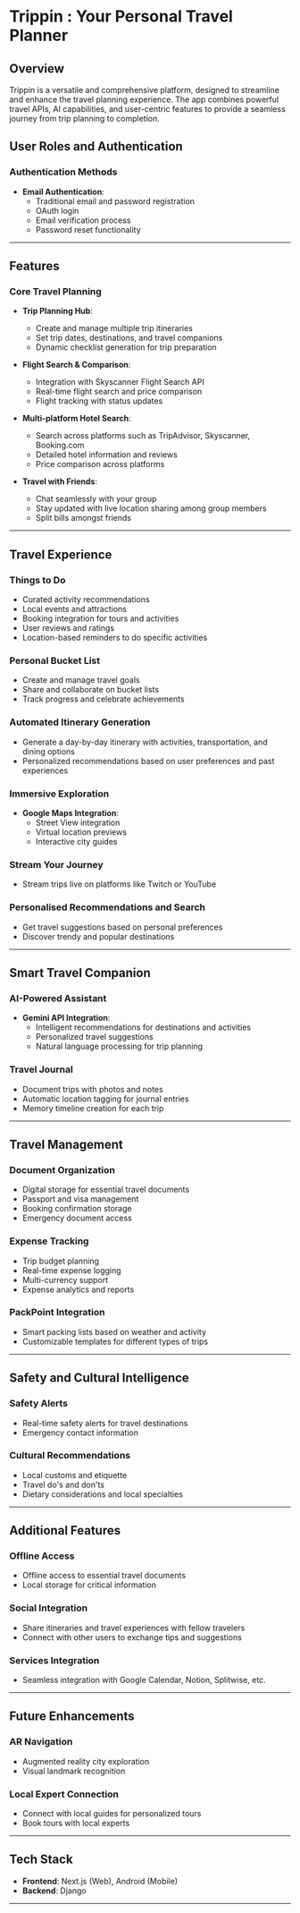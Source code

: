 # Trippin : Your Personal Travel Planner

## Overview
Trippin is a versatile and comprehensive platform, designed to streamline and enhance the travel planning experience. The app combines powerful travel APIs, AI capabilities, and user-centric features to provide a seamless journey from trip planning to completion.

## User Roles and Authentication

### Authentication Methods

- **Email Authentication**:
  - Traditional email and password registration
  - OAuth login
  - Email verification process
  - Password reset functionality

---

## Features

### Core Travel Planning

- **Trip Planning Hub**:
  - Create and manage multiple trip itineraries
  - Set trip dates, destinations, and travel companions
  - Dynamic checklist generation for trip preparation


- **Flight Search & Comparison**:
  - Integration with Skyscanner Flight Search API
  - Real-time flight search and price comparison
  - Flight tracking with status updates


- **Multi-platform Hotel Search**:
  - Search across platforms such as TripAdvisor, Skyscanner, Booking.com
  - Detailed hotel information and reviews
  - Price comparison across platforms


- **Travel with Friends**:
  - Chat seamlessly with your group
  - Stay updated with live location sharing among group members
  - Split bills amongst friends

---

## Travel Experience

### Things to Do
- Curated activity recommendations
- Local events and attractions
- Booking integration for tours and activities
- User reviews and ratings
- Location-based reminders to do specific activities

### Personal Bucket List
- Create and manage travel goals
- Share and collaborate on bucket lists
- Track progress and celebrate achievements

### Automated Itinerary Generation
- Generate a day-by-day itinerary with activities, transportation, and dining options
- Personalized recommendations based on user preferences and past experiences

### Immersive Exploration
- **Google Maps Integration**:
  - Street View integration
  - Virtual location previews
  - Interactive city guides

### Stream Your Journey
- Stream trips live on platforms like Twitch or YouTube

### Personalised Recommendations and Search
- Get travel suggestions based on personal preferences
- Discover trendy and popular destinations

---

## Smart Travel Companion

### AI-Powered Assistant
- **Gemini API Integration**:
  - Intelligent recommendations for destinations and activities
  - Personalized travel suggestions
  - Natural language processing for trip planning

### Travel Journal
- Document trips with photos and notes
- Automatic location tagging for journal entries
- Memory timeline creation for each trip

---

## Travel Management

### Document Organization
- Digital storage for essential travel documents
- Passport and visa management
- Booking confirmation storage
- Emergency document access

### Expense Tracking
- Trip budget planning
- Real-time expense logging
- Multi-currency support
- Expense analytics and reports

### PackPoint Integration
- Smart packing lists based on weather and activity
- Customizable templates for different types of trips

---

## Safety and Cultural Intelligence

### Safety Alerts
- Real-time safety alerts for travel destinations
- Emergency contact information

### Cultural Recommendations
- Local customs and etiquette
- Travel do's and don'ts
- Dietary considerations and local specialties

---

## Additional Features

### Offline Access
- Offline access to essential travel documents
- Local storage for critical information

### Social Integration
- Share itineraries and travel experiences with fellow travelers
- Connect with other users to exchange tips and suggestions

### Services Integration
- Seamless integration with Google Calendar, Notion, Splitwise, etc.

---

## Future Enhancements

### AR Navigation
- Augmented reality city exploration
- Visual landmark recognition

### Local Expert Connection
- Connect with local guides for personalized tours
- Book tours with local experts

---

## Tech Stack

- **Frontend**: Next.js (Web), Android (Mobile)
- **Backend**: Django

---


